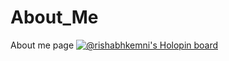 # About_Me
About me page
[![@rishabhkemni's Holopin board](https://holopin.me/rishabhkemni)](https://holopin.io/@rishabhkemni)
